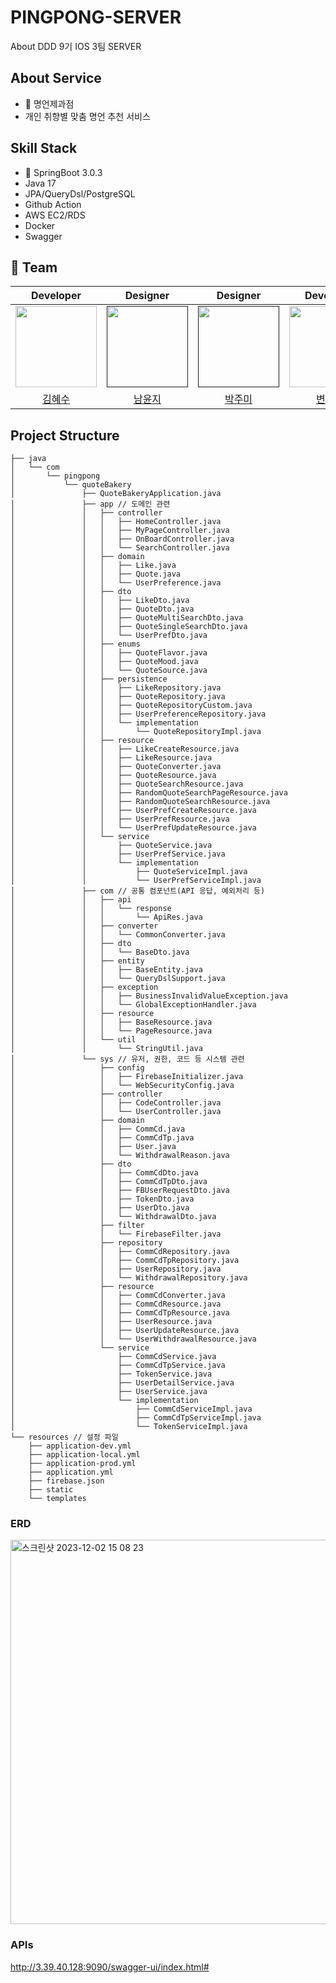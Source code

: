 # PINGPONG-SERVER
About DDD 9기 IOS 3팀 SERVER

## About Service
- 🥖 명언제과점
- 개인 취향별 맞춤 명언 추천 서비스

## Skill Stack
- 🍃 SpringBoot 3.0.3
- Java 17
- JPA/QueryDsl/PostgreSQL
- Github Action
- AWS EC2/RDS
- Docker
- Swagger

## 🌟 Team
|Developer|Designer|Designer|Developer|Developer|
|:---:|:---:|:---:|:---:|:---:|
| <a href="https://github.com/Hyesooo"><img height="130px" width="130px" src="https://github.com/DDD-Community/PINGPONG-IOS/assets/87685946/bc02ac38-c9fe-4122-bed8-e1fbfb588567"/></a>|<a href=""><img height="130px" width="130px" src="https://github.com/DDD-Community/PINGPONG-IOS/assets/87685946/41bc501c-a144-4886-95c8-2d9fcc5815f2"/></a>|<a href=""><img height="130px" width="130px" src="https://github.com/DDD-Community/PINGPONG-IOS/assets/87685946/f0bf90cf-5464-45db-9362-ec3f2fa3411b"/></a>|<a href="https://github.com/Byeonjinha"><img height="130" width="130px" src="https://github.com/DDD-Community/PINGPONG-IOS/assets/87685946/8874c20c-06d4-4ea2-b069-29a32bbd8e4b"/></a>|<a href="https://github.com/Roy-wonj"><img height="130" width="130px" src="https://github.com/DDD-Community/PINGPONG-IOS/assets/87685946/07d3fa91-c702-4204-b0e9-00b554870675"/></a>|
|<a href="https://github.com/Hyesooo">김혜수</a>|<a href="">남윤지</a>|<a href="">박주미</a>|<a href="https://github.com/Byeonjinha">변진하</a>|<a href="https://github.com/Roy-wonji">서원지</a>|

## Project Structure
```
├── java
│   └── com
│       └── pingpong 
│           └── quoteBakery
│               ├── QuoteBakeryApplication.java
│               ├── app // 도메인 관련
│               │   ├── controller
│               │   │   ├── HomeController.java
│               │   │   ├── MyPageController.java
│               │   │   ├── OnBoardController.java
│               │   │   └── SearchController.java
│               │   ├── domain
│               │   │   ├── Like.java
│               │   │   ├── Quote.java
│               │   │   └── UserPreference.java
│               │   ├── dto
│               │   │   ├── LikeDto.java
│               │   │   ├── QuoteDto.java
│               │   │   ├── QuoteMultiSearchDto.java
│               │   │   ├── QuoteSingleSearchDto.java
│               │   │   └── UserPrefDto.java
│               │   ├── enums
│               │   │   ├── QuoteFlavor.java
│               │   │   ├── QuoteMood.java
│               │   │   └── QuoteSource.java
│               │   ├── persistence
│               │   │   ├── LikeRepository.java
│               │   │   ├── QuoteRepository.java
│               │   │   ├── QuoteRepositoryCustom.java
│               │   │   ├── UserPreferenceRepository.java
│               │   │   └── implementation
│               │   │       └── QuoteRepositoryImpl.java
│               │   ├── resource
│               │   │   ├── LikeCreateResource.java
│               │   │   ├── LikeResource.java
│               │   │   ├── QuoteConverter.java
│               │   │   ├── QuoteResource.java
│               │   │   ├── QuoteSearchResource.java
│               │   │   ├── RandomQuoteSearchPageResource.java
│               │   │   ├── RandomQuoteSearchResource.java
│               │   │   ├── UserPrefCreateResource.java
│               │   │   ├── UserPrefResource.java
│               │   │   └── UserPrefUpdateResource.java
│               │   └── service
│               │       ├── QuoteService.java
│               │       ├── UserPrefService.java
│               │       └── implementation
│               │           ├── QuoteServiceImpl.java
│               │           └── UserPrefServiceImpl.java
│               ├── com // 공통 컴포넌트(API 응답, 예외처리 등)
│               │   ├── api
│               │   │   └── response
│               │   │       └── ApiRes.java
│               │   ├── converter
│               │   │   └── CommonConverter.java
│               │   ├── dto
│               │   │   └── BaseDto.java
│               │   ├── entity
│               │   │   ├── BaseEntity.java
│               │   │   └── QueryDslSupport.java
│               │   ├── exception
│               │   │   ├── BusinessInvalidValueException.java
│               │   │   └── GlobalExceptionHandler.java
│               │   ├── resource
│               │   │   ├── BaseResource.java
│               │   │   └── PageResource.java
│               │   └── util
│               │       └── StringUtil.java
│               └── sys // 유저, 권한, 코드 등 시스템 관련
│                   ├── config
│                   │   ├── FirebaseInitializer.java
│                   │   └── WebSecurityConfig.java
│                   ├── controller
│                   │   ├── CodeController.java
│                   │   └── UserController.java
│                   ├── domain
│                   │   ├── CommCd.java
│                   │   ├── CommCdTp.java
│                   │   ├── User.java
│                   │   └── WithdrawalReason.java
│                   ├── dto
│                   │   ├── CommCdDto.java
│                   │   ├── CommCdTpDto.java
│                   │   ├── FBUserRequestDto.java
│                   │   ├── TokenDto.java
│                   │   ├── UserDto.java
│                   │   └── WithdrawalDto.java
│                   ├── filter
│                   │   └── FirebaseFilter.java
│                   ├── repository
│                   │   ├── CommCdRepository.java
│                   │   ├── CommCdTpRepository.java
│                   │   ├── UserRepository.java
│                   │   └── WithdrawalRepository.java
│                   ├── resource
│                   │   ├── CommCdConverter.java
│                   │   ├── CommCdResource.java
│                   │   ├── CommCdTpResource.java
│                   │   ├── UserResource.java
│                   │   ├── UserUpdateResource.java
│                   │   └── UserWithdrawalResource.java
│                   └── service
│                       ├── CommCdService.java
│                       ├── CommCdTpService.java
│                       ├── TokenService.java
│                       ├── UserDetailService.java
│                       ├── UserService.java
│                       └── implementation
│                           ├── CommCdServiceImpl.java
│                           ├── CommCdTpServiceImpl.java
│                           └── TokenServiceImpl.java
└── resources // 설정 파일
    ├── application-dev.yml
    ├── application-local.yml
    ├── application-prod.yml
    ├── application.yml
    ├── firebase.json
    ├── static
    └── templates

```
### ERD
<img width="615" alt="스크린샷 2023-12-02 15 08 23" src="https://github.com/DDD-Community/PINGPONG-SERVER/assets/25236852/8ddba3e1-40e0-4d81-99a3-e914c6f148f5">

### APIs
http://3.39.40.128:9090/swagger-ui/index.html#
